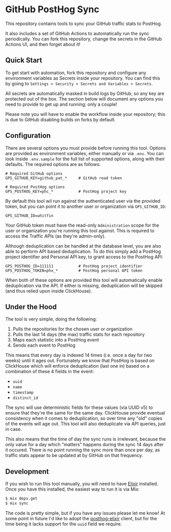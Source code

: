 # GitHub PostHog Sync

This repository contains tools to sync your GitHub traffic stats to PostHog.

It also includes a set of GitHub Actions to automatically run the sync
periodically. You can fork this repository, change the secrets in the GitHub
Actions UI, and then forget about it!

## Quick Start

To get start with automation, fork this repository and configure any
environment variables as Secrets inside your repository. You can find
this by going to `Settings > Security > Secrets and Variables > Secrets`.

All secrets are automatically masked in build logs by GitHub, so any key
are protected out of the box. The section below will document any options
you need to provide to get up and running; only a couple!

Please note you will have to enable the workflow inside your repository;
this is due to GitHub disabling builds on forks by default.

## Configuration

There are several options you must provide before running this tool. Options
are provided as environment variables, either manually or via `.env`. You can
look inside `.env.sample` for the full list of supported options, along with
their defaults. The required options are as follows:

```
# Required GitHub options
GPS_GITHUB_KEY=github_pat_*     # GitHub read token

# Required PostHog options
GPS_POSTHOG_KEY=phc_*           # PostHog project key
```

By default this tool wil run against the authenticated user via the provided
token, but you can point it to another user or organization via `GPS_GITHUB_ID`:

```
GPS_GITHUB_ID=whitfin
```

Your GitHub token must have the read-only `Administration` scope for the
user or organization you're running this tool against. This is required
to access the Traffic APIs (as they're admin-only).

Although deduplication can be handled at the database level, you are also able
to perform API based deduplication. To do this simply add a PostHog project
identifier and Personal API key, to grant access to the PostHog API:

```
GPS_POSTHOG_ID=111111           # PostHog project identifier
GPS_POSTHOG_TOKEN=phx_*         # PostHog personal API token
```

When both of these options are provided this tool will automatically enable
deduplication via the API. If either is missing, deduplication will be skipped
(and thus relied upon inside ClickHouse).

## Under the Hood

The tool is very simple, doing the following:

1. Pulls the repositories for the chosen user or organization
2. Pulls the last 14 days (the max) traffic stats for each repository
3. Maps each statistic into a PostHog event
4. Sends each event to PostHog

This means that every day is indexed 14 times (i.e. once a day for two weeks)
until it ages out. Fortunately we know that PostHog is based on ClickHouse which
will enforce deduplication (last one in) based on a combination of these 4 fields
in the event:

- `uuid`
- `name`
- `timestamp`
- `distinct_id`

The sync will use deterministic fields for these values (via UUID v5) to ensure
that they're the same for the same day. ClickHouse provide eventual consistency
when it comes to deduplication, so over time any "old" copies of the events will
age out. This tool will also deduplicate via API queries, just in case.

This also means that the time of day the sync runs is irrelevant, because the only
value for a day which "matters" happens during the sync 14 days after it occured.
There is no point running the sync more than once per day, as traffic stats appear
to be updated at by GitHub on that frequency.

## Development

If you wish to run this tool manually, you will need to have [Elixir](https://elixir-lang.org)
installed. Once you have this installed, the easiest way to run it is via Mix:

```bash
$ mix deps.get
$ mix sync
```

The code is pretty simple, but if you have any issues please let me know! At some
point in future I'd like to adopt the [posthog-elixir](https://github.com/PostHog/posthog-elixir)
client, but for the time being it lacks support for the `uuid` field we require.
